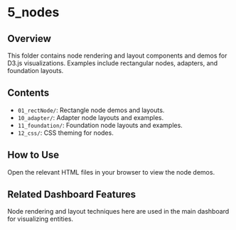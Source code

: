 # 5_nodes

## Overview

This folder contains node rendering and layout components and demos for D3.js visualizations. Examples include rectangular nodes, adapters, and foundation layouts.

## Contents

- `01_rectNode/`: Rectangle node demos and layouts.
- `10_adapter/`: Adapter node layouts and examples.
- `11_foundation/`: Foundation node layouts and examples.
- `12_css/`: CSS theming for nodes.

## How to Use

Open the relevant HTML files in your browser to view the node demos.

## Related Dashboard Features

Node rendering and layout techniques here are used in the main dashboard for visualizing entities. 